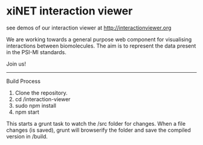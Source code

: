 xiNET interaction viewer
========================

see demos of our interaction viewer at http://interactionviewer.org

We are working towards a general purpose web component for visualising interactions between biomolecules. 
The aim is to represent the data present in the PSI-MI standards.

Join us!

----------------
Build Process


1. Clone the repository.
2. cd /interaction-viewer
3. sudo npm install
4. npm start

This starts a grunt task to watch the /src folder for changes. When a file changes (is saved), grunt will browserify the folder and save the compiled version in /build.
